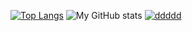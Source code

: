 [![Top Langs](https://github-readme-stats.vercel.app/api/top-langs/?username=sp0t)](https://github.com/sp0t)
![My GitHub stats](https://github-readme-stats.vercel.app/api?username=sp0t&show_icons=true&theme=radical)
[![ddddd](https://github-readme-stats.vercel.app/api/wakatime?username=papa)](https://github.com/sp0t)


